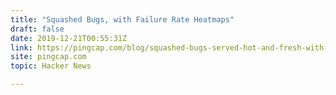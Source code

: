 ```yaml
---
title: "Squashed Bugs, with Failure Rate Heatmaps"
draft: false
date: 2019-12-21T00:55:31Z
link: https://pingcap.com/blog/squashed-bugs-served-hot-and-fresh-with-failure-rate-heatmaps/?utm_medium=RSS&utm_source=hune
site: pingcap.com
topic: Hacker News  

---
```

